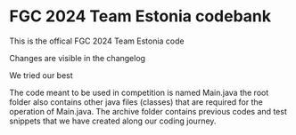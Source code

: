 # FGC 2024 Team Estonia codebank

This is the offical FGC 2024 Team Estonia code

Changes are visible in the changelog

We tried our best

The code meant to be used in competition is named Main.java the root folder also contains other java files (classes) that are required for the operation of Main.java.
The archive folder contains previous codes and test snippets that we have created along our coding journey.